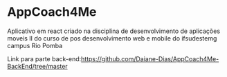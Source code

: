 # AppCoach4Me
Aplicativo em react criado na disciplina de desenvolvimento de aplicações moveis II do curso de pos desenvolvimento web e mobile do ifsudestemg campus Rio Pomba


Link para parte back-end:https://github.com/Daiane-Dias/AppCoach4Me-BackEnd/tree/master
